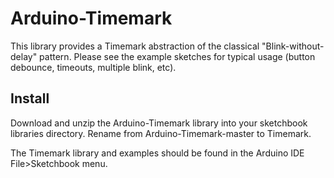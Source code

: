 # Arduino-Timemark

This library provides a Timemark abstraction of the classical "Blink-without-delay" pattern. Please see the example sketches for typical usage (button debounce, timeouts, multiple blink, etc).

## Install

Download and unzip the Arduino-Timemark library into your sketchbook
libraries directory. Rename from Arduino-Timemark-master to Timemark.

The Timemark library and examples should be found in the Arduino IDE
File>Sketchbook menu.

